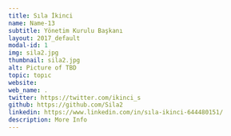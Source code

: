 ```yaml
---
title: Sıla İkinci
name: Name-13
subtitle: Yönetim Kurulu Başkanı
layout: 2017_default
modal-id: 1
img: sila2.jpg
thumbnail: sila2.jpg
alt: Picture of TBD
topic: topıc
website: 
web_name: .
twitter: https://twitter.com/ikinci_s
github: https://github.com/Sila2
linkedin: https://www.linkedin.com/in/sıla-ikinci-644480151/
description: More Info
---
```

